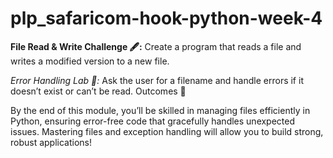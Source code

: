 # plp_safaricom-hook-python-week-4

**File Read & Write Challenge 🖋️:** Create a program that reads a file and writes a modified version to a new file.

_Error Handling Lab 🧪:_ Ask the user for a filename and handle errors if it doesn’t exist or can’t be read.
Outcomes 🎉

By the end of this module, you’ll be skilled in managing files efficiently in Python, ensuring error-free code that gracefully handles unexpected issues. Mastering files and exception handling will allow you to build strong, robust applications!
